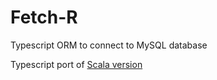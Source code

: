 # Fetch-R

Typescript ORM to connect to MySQL database

Typescript port of [Scala version](https://github.com/fetch-r/server)
